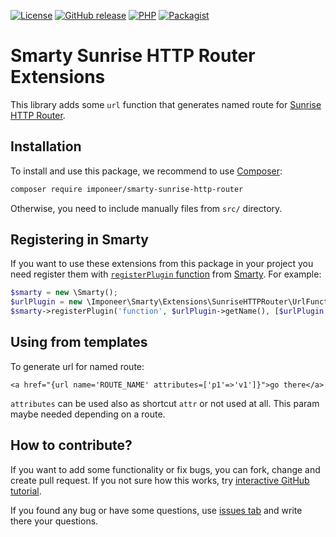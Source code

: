 [![License](https://img.shields.io/github/license/imponeer/smarty-sunrise-http-router.svg)](LICENSE)
[![GitHub release](https://img.shields.io/github/release/imponeer/smarty-sunrise-http-router.svg)](https://github.com/imponeer/smarty-sunrise-http-router/releases) [![PHP](https://img.shields.io/packagist/php-v/imponeer/smarty-sunrise-http-router.svg)](http://php.net) 
[![Packagist](https://img.shields.io/packagist/dm/imponeer/smarty-sunrise-http-router.svg)](https://packagist.org/packages/imponeer/smarty-sunrise-http-router)

# Smarty Sunrise HTTP Router Extensions

This library adds some `url` function that generates named route for [Sunrise HTTP Router](https://github.com/sunrise-php/http-router).

## Installation

To install and use this package, we recommend to use [Composer](https://getcomposer.org):

```bash
composer require imponeer/smarty-sunrise-http-router
```

Otherwise, you need to include manually files from `src/` directory. 

## Registering in Smarty

If you want to use these extensions from this package in your project you need register them with [`registerPlugin` function](https://www.smarty.net/docs/en/api.register.plugin.tpl) from [Smarty](https://www.smarty.net). For example:
```php
$smarty = new \Smarty();
$urlPlugin = new \Imponeer\Smarty\Extensions\SunriseHTTPRouter\UrlFunction($router);
$smarty->registerPlugin('function', $urlPlugin->getName(), [$urlPlugin, 'execute']);
```

## Using from templates

To generate url for named route:
```smarty
<a href="{url name='ROUTE_NAME' attributes=['p1'=>'v1']}">go there</a>
```

`attributes` can be used also as shortcut `attr` or not used at all. This param maybe needed depending on a route.

## How to contribute?

If you want to add some functionality or fix bugs, you can fork, change and create pull request. If you not sure how this works, try [interactive GitHub tutorial](https://try.github.io).

If you found any bug or have some questions, use [issues tab](https://github.com/imponeer/smarty-sunrise-http-router/issues) and write there your questions.
